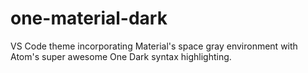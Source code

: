 # one-material-dark
VS Code theme incorporating Material's space gray environment with Atom's super awesome One Dark syntax highlighting.
